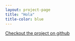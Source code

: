 ```yaml
---
layout: project-page
title: "Hola"
title-color: blue
---
```


<a href="https://github.com/imdevan/hola" class="base--a">
    <span class="project--external-link">
        Checkout the project on github
    </span>
</a>

